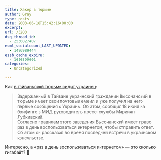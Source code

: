 ```yaml
---
title: Хакер в тюрьме
author: Gray
type: posts
date: 2003-06-18T15:42:16+00:00
excerpt:
url: /3203
dsq_thread_id:
  - 2530827407
esml_socialcount_LAST_UPDATED:
  - 1496989444
essb_cache_expire:
  - 1616599601
categories:
  - Uncategorized

---
```








Как <a href="http://vlasti.net/index.php?Screen=news&#038;id=17901" target="_blank">в тайваньской тюрьме сидит украинец</a>:

> Задержанный в Тайване украинский гражданин Высочанский в тюрьме имеет свой почтовый емейл и уже получил на него первые сообщения с Украины. Об этом, сообщил 18 июня на брифинге в МИД руководитель пресс-службы Маркиян Лубкивский.  
> Согласно правилам этого заведения Высочанский имеет право раз в день воспользоваться интернетом, чтобы отправить ответ. Об этом он рассказал во время последней встречи в украинском консульстве. 

Интересно, а &#171;раз в день воспользоваться интернетом&#187; &#8212; это сколько гигабайт? 🙂